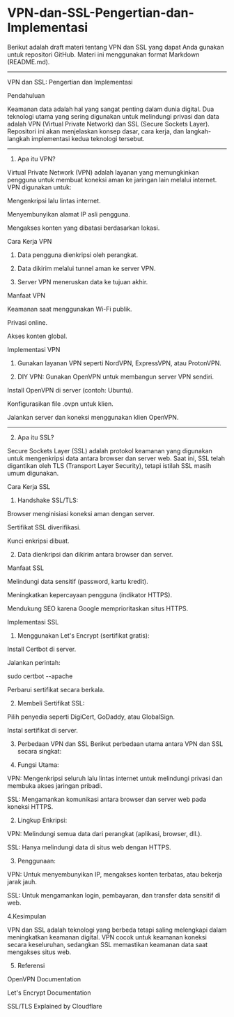 # VPN-dan-SSL-Pengertian-dan-Implementasi
Berikut adalah draft materi tentang VPN dan SSL yang dapat Anda gunakan untuk repositori GitHub. Materi ini menggunakan format Markdown (README.md).


---

VPN dan SSL: Pengertian dan Implementasi

Pendahuluan

Keamanan data adalah hal yang sangat penting dalam dunia digital. Dua teknologi utama yang sering digunakan untuk melindungi privasi dan data adalah VPN (Virtual Private Network) dan SSL (Secure Sockets Layer). Repositori ini akan menjelaskan konsep dasar, cara kerja, dan langkah-langkah implementasi kedua teknologi tersebut.


---

1. Apa itu VPN?

Virtual Private Network (VPN) adalah layanan yang memungkinkan pengguna untuk membuat koneksi aman ke jaringan lain melalui internet. VPN digunakan untuk:

Mengenkripsi lalu lintas internet.

Menyembunyikan alamat IP asli pengguna.

Mengakses konten yang dibatasi berdasarkan lokasi.


Cara Kerja VPN

1. Data pengguna dienkripsi oleh perangkat.


2. Data dikirim melalui tunnel aman ke server VPN.


3. Server VPN meneruskan data ke tujuan akhir.



Manfaat VPN

Keamanan saat menggunakan Wi-Fi publik.

Privasi online.

Akses konten global.


Implementasi VPN

1. Gunakan layanan VPN seperti NordVPN, ExpressVPN, atau ProtonVPN.


2. DIY VPN: Gunakan OpenVPN untuk membangun server VPN sendiri.

Install OpenVPN di server (contoh: Ubuntu).

Konfigurasikan file .ovpn untuk klien.

Jalankan server dan koneksi menggunakan klien OpenVPN.





---

2. Apa itu SSL?

Secure Sockets Layer (SSL) adalah protokol keamanan yang digunakan untuk mengenkripsi data antara browser dan server web. Saat ini, SSL telah digantikan oleh TLS (Transport Layer Security), tetapi istilah SSL masih umum digunakan.

Cara Kerja SSL

1. Handshake SSL/TLS:

Browser menginisiasi koneksi aman dengan server.

Sertifikat SSL diverifikasi.

Kunci enkripsi dibuat.



2. Data dienkripsi dan dikirim antara browser dan server.



Manfaat SSL

Melindungi data sensitif (password, kartu kredit).

Meningkatkan kepercayaan pengguna (indikator HTTPS).

Mendukung SEO karena Google memprioritaskan situs HTTPS.


Implementasi SSL

1. Menggunakan Let's Encrypt (sertifikat gratis):

Install Certbot di server.

Jalankan perintah:

sudo certbot --apache

Perbarui sertifikat secara berkala.



2. Membeli Sertifikat SSL:

Pilih penyedia seperti DigiCert, GoDaddy, atau GlobalSign.

Instal sertifikat di server.


3. Perbedaan VPN dan SSL
   Berikut perbedaan utama antara VPN dan SSL secara singkat:

1. Fungsi Utama:

VPN: Mengenkripsi seluruh lalu lintas internet untuk melindungi privasi dan membuka akses jaringan pribadi.

SSL: Mengamankan komunikasi antara browser dan server web pada koneksi HTTPS.



2. Lingkup Enkripsi:

VPN: Melindungi semua data dari perangkat (aplikasi, browser, dll.).

SSL: Hanya melindungi data di situs web dengan HTTPS.



3. Penggunaan:

VPN: Untuk menyembunyikan IP, mengakses konten terbatas, atau bekerja jarak jauh.

SSL: Untuk mengamankan login, pembayaran, dan transfer data sensitif di web.


4.Kesimpulan

VPN dan SSL adalah teknologi yang berbeda tetapi saling melengkapi dalam meningkatkan keamanan digital. 
VPN cocok untuk keamanan koneksi secara keseluruhan, sedangkan SSL memastikan keamanan data saat mengakses situs web.


5. Referensi

OpenVPN Documentation

Let's Encrypt Documentation

SSL/TLS Explained by Cloudflare

